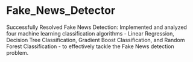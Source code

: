 # Fake_News_Detector
Successfully Resolved Fake News Detection: Implemented and analyzed four machine learning classification algorithms - Linear Regression, Decision Tree Classification, Gradient Boost Classification, and Random Forest Classification - to effectively tackle the Fake News detection problem.
